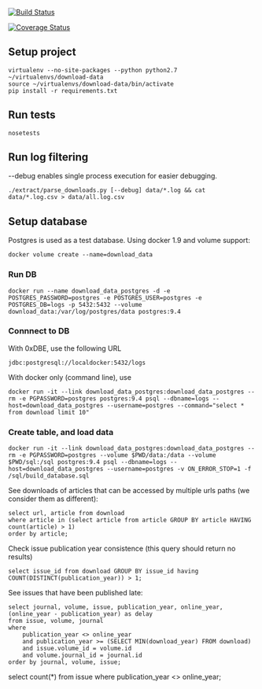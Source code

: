 [![Build Status](https://travis-ci.org/yorrick/download-data.svg?branch=master)](https://travis-ci.org/yorrick/download-data)

[![Coverage Status](https://coveralls.io/repos/yorrick/download-data/badge.svg?branch=master&service=github)](https://coveralls.io/github/yorrick/download-data?branch=master)

## Setup project

```
virtualenv --no-site-packages --python python2.7 ~/virtualenvs/download-data
source ~/virtualenvs/download-data/bin/activate
pip install -r requirements.txt
```


## Run tests
```
nosetests
```


## Run log filtering

--debug enables single process execution for easier debugging.

```
./extract/parse_downloads.py [--debug] data/*.log && cat data/*.log.csv > data/all.log.csv
```


## Setup database

Postgres is used as a test database.
Using docker 1.9 and volume support:


```
docker volume create --name=download_data
```


### Run DB

```
docker run --name download_data_postgres -d -e POSTGRES_PASSWORD=postgres -e POSTGRES_USER=postgres -e POSTGRES_DB=logs -p 5432:5432 --volume download_data:/var/log/postgres/data postgres:9.4
```

### Connnect to DB

With 0xDBE, use the following URL

```
jdbc:postgresql://localdocker:5432/logs
```

With docker only (command line), use

```
docker run -it --link download_data_postgres:download_data_postgres --rm -e PGPASSWORD=postgres postgres:9.4 psql --dbname=logs --host=download_data_postgres --username=postgres --command="select * from download limit 10"
```


### Create table, and load data


```
docker run -it --link download_data_postgres:download_data_postgres --rm -e PGPASSWORD=postgres --volume $PWD/data:/data --volume $PWD/sql:/sql postgres:9.4 psql --dbname=logs --host=download_data_postgres --username=postgres -v ON_ERROR_STOP=1 -f /sql/build_database.sql
```


See downloads of articles that can be accessed by multiple urls paths (we consider them as different):

```
select url, article from download
where article in (select article from article GROUP BY article HAVING count(article) > 1)
order by article;
```


Check issue publication year consistence (this query should return no results)
```
select issue_id from download GROUP BY issue_id having COUNT(DISTINCT(publication_year)) > 1;
```


See issues that have been published late:
```
select journal, volume, issue, publication_year, online_year, (online_year - publication_year) as delay
from issue, volume, journal
where 
    publication_year <> online_year
    and publication_year >= (SELECT MIN(download_year) FROM download)
    and issue.volume_id = volume.id
    and volume.journal_id = journal.id
order by journal, volume, issue;
```


select count(*) from issue where publication_year <> online_year;
